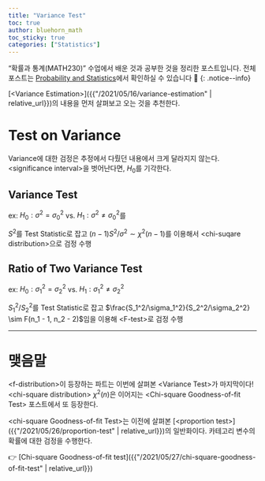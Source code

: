 ```yaml
---
title: "Variance Test"
toc: true
author: bluehorn_math
toc_sticky: true
categories: ["Statistics"]
---
```


“확률과 통계(MATH230)” 수업에서 배운 것과 공부한 것을 정리한 포스트입니다. 전체 포스트는 [Probability and Statistics](https://bluehorn07.github.io/categories/probability-and-statistics)에서 확인하실 수 있습니다 🎲
{: .notice--info}

[\<Variance Estimation\>]({{"/2021/05/16/variance-estimation" | relative_url}})의 내용을 먼저 살펴보고 오는 것을 추천한다.

# Test on Variance

Variance에 대한 검정은 추정에서 다뤘던 내용에서 크게 달라지지 않는다. \<significance interval\>을 벗어난다면, $H_0$를 기각한다.

## Variance Test

ex: $H_0: \sigma^2 = \sigma_0^2$ vs. $H_1: \sigma^2 \ne \sigma_0^2$를

$S^2$를 Test Statistic로 잡고 $(n-1)S^2 / \sigma^2 \sim \chi^2 (n-1)$를 이용해서 \<chi-suqare distribution\>으로 검정 수행

## Ratio of Two Variance Test

ex: $H_0: \sigma_1^2 = \sigma_2^2$ vs. $H_1: \sigma_1^2 \ne \sigma_2^2$

$S_1^2 / S_2^2$를 Test Statistic로 잡고 $\frac{S_1^2/\sigma_1^2}{S_2^2/\sigma_2^2} \sim F(n_1 - 1, n_2 - 2)$임을 이용해 \<F-test\>로 검정 수행

<hr/>

# 맺음말

\<f-distribution\>이 등장하는 파트는 이번에 살펴본 \<Variance Test\>가 마지막이다! \<chi-square distribution\> $\chi^2(n)$은 이어지는 \<Chi-square Goodness-of-fit Test\> 포스트에서 또 등장한다.

\<chi-square Goodness-of-fit Test\>는 이전에 살펴본 [\<proportion test\>]({{"/2021/05/26/proportion-test" | relative_url}})의 일반화이다. 카테고리 변수의 확률에 대한 검정을 수행한다.

👉 [Chi-square Goodness-of-fit test]({{"/2021/05/27/chi-square-goodness-of-fit-test" | relative_url}})

